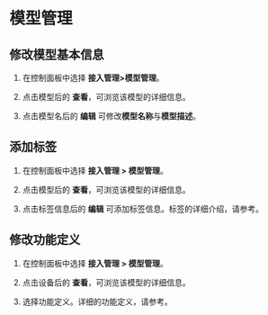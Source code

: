 # 模型管理


## 修改模型基本信息
1. 在控制面板中选择 **接入管理>模型管理**。

2. 点击模型后的 **查看**，可浏览该模型的详细信息。

3. 点击模型名后的 **编辑** 可修改**模型名称**与**模型描述**。


## 添加标签
1. 在控制面板中选择 **接入管理 > 模型管理**。

2. 点击模型后的 **查看**，可浏览该模型的详细信息。

3. 点击标签信息后的 **编辑**
可添加标签信息。标签的详细介绍，请参考。


## 修改功能定义
1. 在控制面板中选择 **接入管理 > 模型管理**。

2. 点击设备后的 **查看**，可浏览该模型的详细信息。

3. 选择功能定义。详细的功能定义，请参考。
